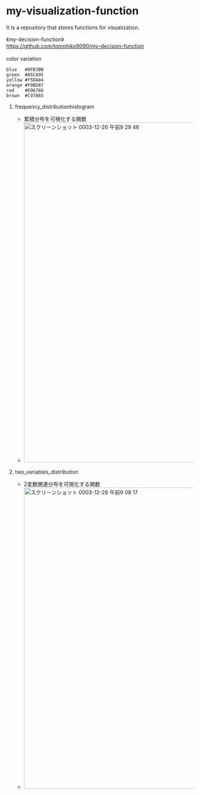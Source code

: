 # my-visualization-function
It is a repository that stores functions for visualization.

《my-decision-function》  
https://github.com/tomohiko9090/my-decision-function  
<br>
color variation  
```
blue   #8FB3BB
green  #A5CA95
yellow #F5DA84
orange #F0BD87
red    #E06766
brown  #C97865
```

1. frequency_distributionhistogram 
    - 累積分布を可視化する関数
    - <img width="914" alt="スクリーンショット 0003-12-26 午前9 29 46" src="https://user-images.githubusercontent.com/66200485/147396050-43322b6e-f009-4c8c-9bb2-1bd72d40f4ed.png">
   
2. two_variables_distribution
    - 2変数関連分布を可視化する関数
    -  <img width="810" alt="スクリーンショット 0003-12-26 午前9 08 17" src="https://user-images.githubusercontent.com/66200485/147395835-d7e3d624-6bd5-4142-aea6-669f57b13c23.png">


